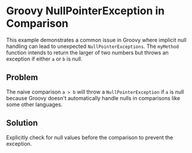 # Groovy NullPointerException in Comparison

This example demonstrates a common issue in Groovy where implicit null handling can lead to unexpected `NullPointerExceptions`. The `myMethod` function intends to return the larger of two numbers but throws an exception if either `a` or `b` is null.

## Problem
The naive comparison `a > b` will throw a `NullPointerException` if `a` is null because Groovy doesn't automatically handle nulls in comparisons like some other languages. 

## Solution
Explicitly check for null values before the comparison to prevent the exception.